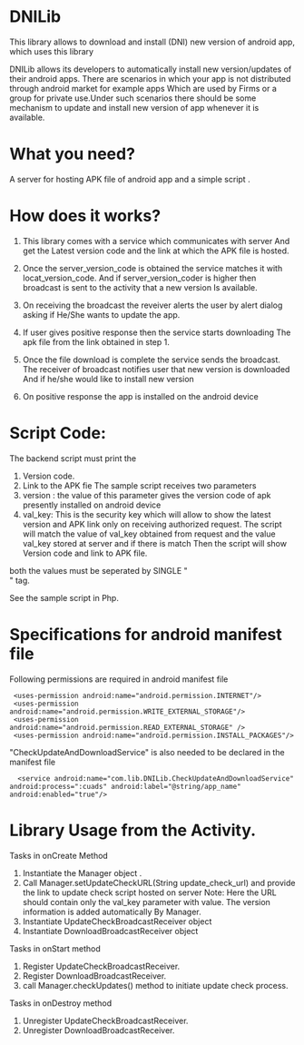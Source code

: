 DNILib
======

This library allows to download and install (DNI) new version of android app, which uses this library

DNILib allows its developers to automatically install new version/updates of their android apps.
There are scenarios in which your app is not distributed through android market for example apps
Which are used by Firms or a group for private use.Under such scenarios there should be some mechanism 
to update and install new version of app whenever it is available.

What you need?
==============
A server for hosting APK file of android app and a simple script .

How does it works?
==================
1. This library comes with a service which communicates with server 
   And get the Latest version code and the link at which the APK file is hosted.

2. Once the server_version_code is obtained the service matches it with locat_version_code.
   And if server_version_coder is higher then broadcast is sent to the activity that a new version
   Is available. 

3. On receiving the broadcast the reveiver alerts the user by alert dialog asking if
   He/She wants to update the app. 

4. If user gives positive response then the service starts downloading
   The apk file from the link obtained in step 1.

5. Once the file download is complete the service sends the broadcast.
   The receiver of broadcast notifies user that new version is downloaded
   And if he/she would like to install new version

6. On positive response the app is installed on the android device


Script Code:
============
The backend script must print the 
1. Version code.
2. Link to the APK fie
The sample script receives two parameters
1. version : the value of this parameter gives the version code of apk presently installed on android device
2. val_key: This is the security key which will allow to show the latest version and APK link only on receiving authorized request.
            The script will match the value of val_key obtained from request and the value val_key stored at server and if there is match
            Then the script will show Version code and link to APK file.

both the values must be seperated by SINGLE "</br>" tag.

See the sample script in Php.


Specifications for android manifest file
========================================
Following permissions are required in android manifest file


     <uses-permission android:name="android.permission.INTERNET"/>
     <uses-permission android:name="android.permission.WRITE_EXTERNAL_STORAGE"/>
     <uses-permission android:name="android.permission.READ_EXTERNAL_STORAGE" />
     <uses-permission android:name="android.permission.INSTALL_PACKAGES"/>
   
"CheckUpdateAndDownloadService" is also needed to be declared in the manifest file

      <service android:name="com.lib.DNILib.CheckUpdateAndDownloadService" android:process=":cuads" android:label="@string/app_name" android:enabled="true"/>




Library Usage from the Activity.
================================
Tasks in  onCreate Method  
 1. Instantiate the Manager object .
 2. Call Manager.setUpdateCheckURL(String update_check_url) and provide the link to update check script hosted on server
    Note: Here the URL should contain only the val_key parameter with value. The version information is added automatically
          By Manager. 
 3. Instantiate UpdateCheckBroadcastReceiver object 
 4. Instantiate DownloadBroadcastReceiver object

Tasks in onStart method
1. Register UpdateCheckBroadcastReceiver.
2. Register DownloadBroadcastReceiver.
3. call Manager.checkUpdates() method to initiate update check process.

Tasks in onDestroy method
1. Unregister UpdateCheckBroadcastReceiver.
2. Unregister DownloadBroadcastReceiver.
